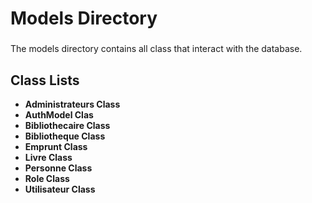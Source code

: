 # Models Directory

###
The models directory contains all class that interact with the database.
## Class Lists

- **Administrateurs Class**
- **AuthModel Clas**
- **Bibliothecaire Class**
- **Bibliotheque Class**
- **Emprunt Class**
- **Livre Class**
- **Personne Class**
- **Role Class**
- **Utilisateur Class**
